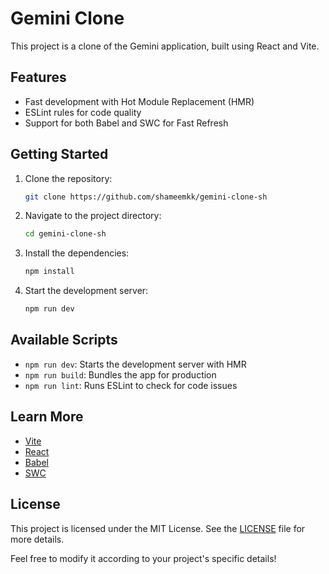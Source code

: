 # Gemini Clone

This project is a clone of the Gemini application, built using React and Vite.

## Features

- Fast development with Hot Module Replacement (HMR)
- ESLint rules for code quality
- Support for both Babel and SWC for Fast Refresh

## Getting Started

1. Clone the repository:
   ```bash
   git clone https://github.com/shameemkk/gemini-clone-sh
   ```

2. Navigate to the project directory:
   ```bash
   cd gemini-clone-sh
   ```

3. Install the dependencies:
   ```bash
   npm install
   ```

4. Start the development server:
   ```bash
   npm run dev
   ```

## Available Scripts

- `npm run dev`: Starts the development server with HMR
- `npm run build`: Bundles the app for production
- `npm run lint`: Runs ESLint to check for code issues

## Learn More

- [Vite](https://vitejs.dev/)
- [React](https://reactjs.org/)
- [Babel](https://babeljs.io/)
- [SWC](https://swc.rs/)

## License

This project is licensed under the MIT License. See the [LICENSE](LICENSE) file for more details.

Feel free to modify it according to your project's specific details!

